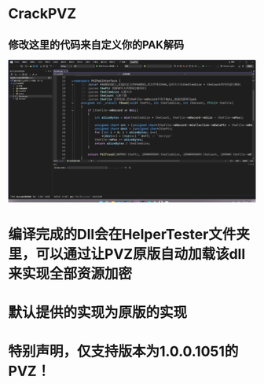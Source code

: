 # CrackPVZ
## 修改这里的代码来自定义你的PAK解码
![Alt text](image.png)

# 编译完成的Dll会在HelperTester文件夹里，可以通过让PVZ原版自动加载该dll来实现全部资源加密

# 默认提供的实现为原版的实现

# 特别声明，仅支持版本为1.0.0.1051的PVZ！